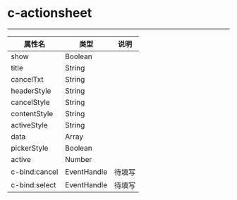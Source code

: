 # c-actionsheet 
---

|属性名|类型|说明|
| ------ | ------ | ------ |
|show|Boolean| |
|title|String| |
|cancelTxt|String| |
|headerStyle|String| |
|cancelStyle|String| |
|contentStyle|String| |
|activeStyle|String| |
|data|Array| |
|pickerStyle|Boolean| |
|active|Number| |
|c-bind:cancel|EventHandle|待填写|
|c-bind:select|EventHandle|待填写|